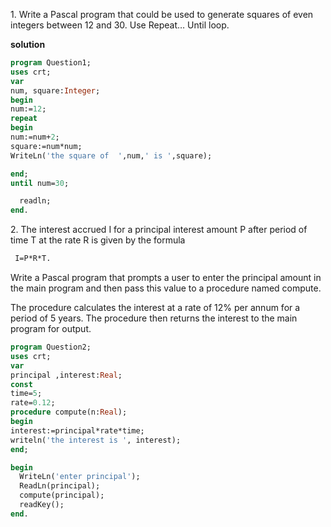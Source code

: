 <p>
1. Write a Pascal program that could be used to generate squares of even integers between 
12 and 30.   Use Repeat… Until loop.
</p>

**solution**
```Pascal
program Question1;
uses crt;
var 
num, square:Integer;
begin
num:=12;
repeat 
begin 
num:=num+2;
square:=num*num;
WriteLn('the square of  ',num,' is ',square);

end;
until num=30;

  readln;
end.

```
<p>
2.  The interest accrued I for a principal interest amount P after period of time T at the rate R 
is given by the formula

```Pascal
 I=P*R*T. 
```
  Write a Pascal program that prompts a user to enter the 
  principal amount in the main program and then  pass this value to a procedure named 
  compute. 

 The procedure calculates the interest at a rate of 12% per annum for a period of 
  5 years. The procedure then returns the interest to the main program for output.
</p>

```Pascal
program Question2;
uses crt;
var
principal ,interest:Real;
const 
time=5;
rate=0.12;
procedure compute(n:Real);
begin 
interest:=principal*rate*time;
writeln('the interest is ', interest);
end;

begin
  WriteLn('enter principal');
  ReadLn(principal);
  compute(principal);
  readKey();
end.
```

